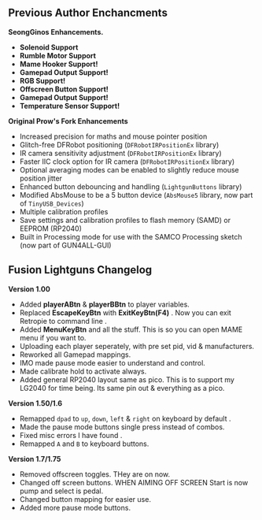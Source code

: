 ## Previous Author Enchancments ##

**SeongGinos Enhancements.**
- **Solenoid Support**
- **Rumble Motor Support**
- **Mame Hooker Support!**
- **Gamepad Output Support!**
- **RGB Support!**
- **Offscreen Button Support!**
- **Gamepad Output Support!**
- **Temperature Sensor Support!**

**Original Prow's Fork Enhancements**
- Increased precision for maths and mouse pointer position
- Glitch-free DFRobot positioning (`DFRobotIRPositionEx` library)
- IR camera sensitivity adjustment (`DFRobotIRPositionEx` library)
- Faster IIC clock option for IR camera (`DFRobotIRPositionEx` library)
- Optional averaging modes can be enabled to slightly reduce mouse position jitter
- Enhanced button debouncing and handling (`LightgunButtons` library)
- Modified AbsMouse to be a 5 button device (`AbsMouse5` library, now part of `TinyUSB_Devices`)
- Multiple calibration profiles
- Save settings and calibration profiles to flash memory (SAMD) or EEPROM (RP2040)
- Built in Processing mode for use with the SAMCO Processing sketch (now part of GUN4ALL-GUI)

## Fusion Lightguns Changelog ##

**Version 1.00**
- Added **playerABtn** & **playerBBtn** to player variables.
- Replaced **EscapeKeyBtn** with **ExitKeyBtn(F4)** . Now you can exit Retropie to command line .
- Added **MenuKeyBtn** and all the stuff. This is so you can open MAME menu if you want to.
- Uploading each player seperately, with pre set pid, vid & manufacturers.
- Reworked all Gamepad mappings.
- IMO made pause mode easier to understand and control.
- Made calibrate hold to activate always.
- Added general RP2040 layout same as pico. This is to support my LG2040 for time being. Its same pin out & everything as a pico.


**Version 1.50/1.6**
- Remapped `dpad` to `up`, `down`, `left` & `right` on keyboard by default .
- Made the pause mode buttons single press instead of combos.
- Fixed misc errors I have found .
- Remapped `A` and `B` to keyboard buttons.


**Version 1.7/1.75**
- Removed offscreen toggles. THey are on now. 
- Changed off screen buttons. WHEN AIMING OFF SCREEN Start is now pump and select is pedal.
- Changed button mapping for easier use.
- Added more pause mode buttons.
